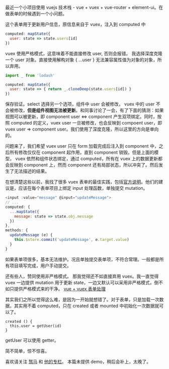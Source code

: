 最近一个小项目使用 vuejs 技术栈 - vue + vuex + vue-router + element-ui。在做表单的时候遇到一个小问题。

这个表单用于更新用户信息，原信息来自于 vuex，注入到 computed 中

```javascript
computed: mapState({
  user: state => state.users[id]
})
```

vuex 使用严格模式，这意味着不能直接修改 user, 否则会报错。 我选择深度克隆一个 user 对象。直接使用解构对象 { ...user } 无法兼容属性值为对象的对象，所以弃用。

```javascript
import _ from 'lodash'

computed: mapState({
  user: state => { return _.cloneDeep(state.users[id]) }
})
```

保存验证。select 选择另一个选项，组件中 user 会被修改， vuex 中的 user 不会被修改，**但是组件视图无法被更新**。和同事讨论了一会，有了下面的猜测：如果视图可以被更新，即 component user <=> component 产生双项绑定。同时，按照 computed 的定义，vuex user 一旦被修改，也会反映到 compoent user，即 vuex user => component user。我们使用了深度克隆，所以这里的方向是单向的。

问题来了，我们希望 vuex user 只在 form 加载完成后注入到 component 中，之后所有修改仅仅在 component 起作用，直到 component 销毁。但是上面的模型， vuex 依然和组件状态绑定，通过 computed，所有在 vuex 上的数据更新都会反映到 component 上，然而 component 还有局部状态，所以冲突了。然后发生了无法描述的结果。

在想清楚这些以前，我找了很多 vuex 表单的最佳实践，包括[官方说明](https://vuex.vuejs.org/zh-cn/forms.html)。他们的建议是，应该在每个表单项目上绑定 input 处理函数，单独提交 mutation。

```javascript
<input :value="message" @input="updateMessage">
// ...
computed: {
  ...mapState({
    message: state => state.obj.message
  })
},
methods: {
  updateMessage (e) {
    this.$store.commit('updateMessage', e.target.value)
  }
}
```

如果表单项很多，基本无法维护。况且单独提交表单项，不符合常理。一般都是所有项目填写完成，用户手动提交。

还有些人，赞同使用非严格模式。 那我觉得还不如直接弃用 vuex。我一直觉得 vuex 一边提供 mutation 用于更新 state，一边又默认可以采用非严格模式，倒不如只提供严格模式来的干净。
[vue + vuex 表单处理](https://www.cnblogs.com/zuxiyo/p/6184428.html)

其实我们之所以觉得这么难，是因为一开始就想错了。对于表单，只是加载一次数据，其实用不着 computed，只在 created 或者 mounted 中初始化一次数据就可以了。

```
created () {
  this.user = getUser(id)
}
```
getUser 可以使用 getter。

简不简单，惊不惊喜。

喜欢请关注 [驽马](https://segmentfault.com/u/numa) 和 [他的专栏](https://segmentfault.com/blog/numa)。 本篇未提供 demo，稍后会补上，太晚了。